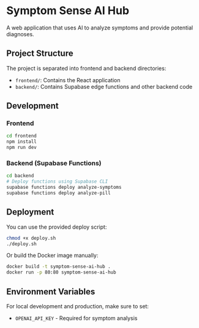
# Symptom Sense AI Hub

A web application that uses AI to analyze symptoms and provide potential diagnoses.

## Project Structure

The project is separated into frontend and backend directories:

- `frontend/`: Contains the React application
- `backend/`: Contains Supabase edge functions and other backend code

## Development

### Frontend

```bash
cd frontend
npm install
npm run dev
```

### Backend (Supabase Functions)

```bash
cd backend
# Deploy functions using Supabase CLI
supabase functions deploy analyze-symptoms
supabase functions deploy analyze-pill
```

## Deployment

You can use the provided deploy script:

```bash
chmod +x deploy.sh
./deploy.sh
```

Or build the Docker image manually:

```bash
docker build -t symptom-sense-ai-hub .
docker run -p 80:80 symptom-sense-ai-hub
```

## Environment Variables

For local development and production, make sure to set:

- `OPENAI_API_KEY` - Required for symptom analysis
